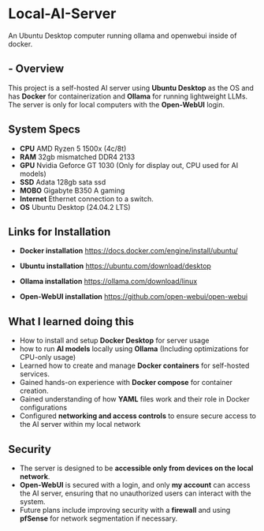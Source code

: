 # Local-AI-Server
An Ubuntu Desktop computer running ollama and openwebui inside of docker.

## - Overview 
This project is a self-hosted AI server using **Ubuntu Desktop** as the OS and has **Docker** for containerization and **Ollama** for running lightweight LLMs. The server is only for local computers with the **Open-WebUI** login. 


## System Specs
- **CPU** AMD Ryzen 5 1500x (4c/8t)
- **RAM** 32gb mismatched DDR4 2133
- **GPU** Nvidia Geforce GT 1030 (Only for display out, CPU used for AI models)
- **SSD** Adata 128gb sata ssd
- **MOBO** Gigabyte B350 A gaming
- **Internet** Ethernet connection to a switch.
- **OS** Ubuntu Desktop (24.04.2 LTS)





## Links for Installation

- **Docker installation** 
https://docs.docker.com/engine/install/ubuntu/

- **Ubuntu installation**
https://ubuntu.com/download/desktop

- **Ollama installation**
https://ollama.com/download/linux

- **Open-WebUI installation**
https://github.com/open-webui/open-webui


## What I learned doing this 
- How to install and setup **Docker Desktop** for server usage
- how to run **AI models** locally using **Ollama** (Including optimizations for CPU-only usage)
- Learned how to create and manage **Docker containers** for self-hosted services.
- Gained hands-on experience with **Docker compose** for container creation.
- Gained understanding of how **YAML** files work and their role in Docker configurations
- Configured **networking and access controls** to ensure secure access to the AI server within my local network

## Security 
- The server is designed to be **accessible only from devices on the local network**.
- **Open-WebUI** is secured with a login, and only **my account** can access the AI server, ensuring that no unauthorized users can interact with the system.
- Future plans include improving security with a **firewall** and using **pfSense** for network segmentation if necessary.
